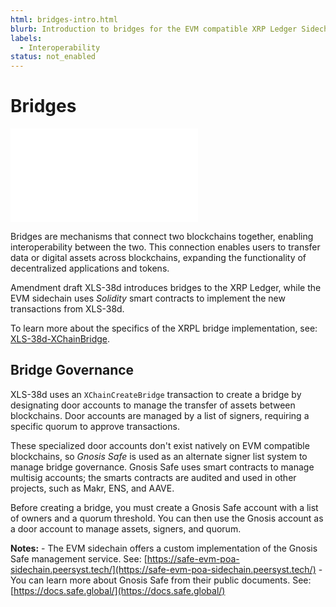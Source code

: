 ```yaml
---
html: bridges-intro.html
blurb: Introduction to bridges for the EVM compatible XRP Ledger Sidechain.
labels:
  - Interoperability
status: not_enabled
---
```

# Bridges

<embed src="/snippets/_evm-sidechain-disclaimer.md" />

Bridges are mechanisms that connect two blockchains together, enabling interoperability between the two. This connection enables users to transfer data or digital assets across blockchains, expanding the functionality of decentralized applications and tokens.

Amendment draft XLS-38d introduces bridges to the XRP Ledger, while the EVM sidechain uses _Solidity_ smart contracts to implement the new transactions from XLS-38d.

To learn more about the specifics of the XRPL bridge implementation, see: [XLS-38d-XChainBridge](https://github.com/XRPLF/XRPL-Standards/tree/master/XLS-38d-XChainBridge).


## Bridge Governance

XLS-38d uses an `XChainCreateBridge` transaction to create a bridge by designating door accounts to manage the transfer of assets between blockchains. Door accounts are managed by a list of signers, requiring a specific quorum to approve transactions.

These specialized door accounts don't exist natively on EVM compatible blockchains, so _Gnosis Safe_ is used as an alternate signer list system to manage bridge governance. Gnosis Safe uses smart contracts to manage multisig accounts; the smarts contracts are audited and used in other projects, such as Makr, ENS, and AAVE.

Before creating a bridge, you must create a Gnosis Safe account with a list of owners and a quorum threshold. You can then use the Gnosis account as a door account to manage assets, signers, and quorum.

**Notes:**
    - The EVM sidechain offers a custom implementation of the Gnosis Safe management service. See: [https://safe-evm-poa-sidechain.peersyst.tech/](https://safe-evm-poa-sidechain.peersyst.tech/)
    - You can learn more about Gnosis Safe from their public documents. See: [https://docs.safe.global/](https://docs.safe.global/)